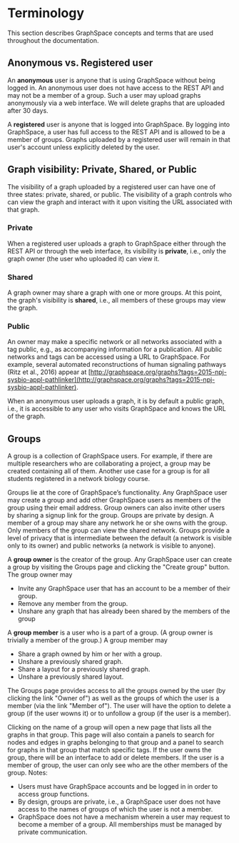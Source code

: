 # Terminology
This section describes GraphSpace concepts and terms that are used throughout the documentation.

## Anonymous vs. Registered user
An **anonymous** user is anyone that is using GraphSpace without being logged in. An anonymous user does not have access to the REST API and may not be a member of a group. Such a user may upload graphs anonymously via a web interface. We will delete graphs that are uploaded after 30 days.

A **registered** user is anyone that is logged into GraphSpace. By logging into GraphSpace, a user has full access to the REST API and is allowed to be a member of groups. Graphs uploaded by a registered user will remain in that user's account unless explicitly deleted by the user.

## Graph visibility: Private, Shared, or Public
The visibility of a graph uploaded by a registered user can have one of three states: private, shared, or public. The visibility of a graph controls who can view the graph and interact with it upon visiting the URL associated with that graph.

### Private
When a registered user uploads a graph to GraphSpace either through the REST API or through the web interface, its visibility is **private**, i.e., only the graph owner (the user who uploaded it) can view it.
### Shared
A graph owner may share a graph with one or more groups. At this point, the graph's visibility is **shared**, i.e., all members of these groups may view the graph.
### Public

An owner may make a specific network or all networks associated with a tag public, e.g., as accompanying information for a
publication. All public networks and tags can be accessed using a URL to GraphSpace. For example, several automated reconstructions of human signaling pathways (Ritz et al., 2016) appear at [http://graphspace.org/graphs?tags=2015-npj-sysbio-appl-pathlinker](http://graphspace.org/graphs?tags=2015-npj-sysbio-appl-pathlinker).

When an anonymous user uploads a graph, it is by default a public graph, i.e., it is accessible to any user who visits GraphSpace and knows the URL of the graph.

## Groups

A group is a collection of GraphSpace users. For example, if there are multiple researchers who are collaborating a project, a group may be created containing all of them. Another use case for a group is for all students registered in a network biology course.

Groups lie at the core of GraphSpace’s functionality. Any GraphSpace user may create a group and add other GraphSpace users as members of the group using their email address. Group owners can also invite other users by sharing a signup link for the group. Groups are private by design. A member of a group may share any network he or she owns with the group. Only members of the group can view the shared network. Groups provide a level of privacy that is intermediate between the default (a network is visible only to its owner) and public networks (a network is visible to anyone).

A **group owner** is the creator of the group. Any GraphSpace user can create a group by visiting the Groups page and clicking the "Create group" button. The group owner may
- Invite any GraphSpace user that has an account to be a member of their group.
- Remove any member from the group.
- Unshare any graph that has already been shared by the members of the group

A **group member** is a user who is a part of a group. (A group owner is trivially a member of the group.) A group member may
- Share a graph owned by him or her with a group.
- Unshare a previously shared graph.
- Share a layout for a previously shared graph.
- Unshare a previously shared layout.

The Groups page provides access to all the groups owned by the user (by clicking the link "Owner of") as well as the groups of which the user is a member (via the link "Member of"). The user will have the option to delete a group (if the user wowns it) or to unfollow a group (if the user is a member).

Clicking on the name of a group will open a new page that lists all the graphs in that group. This page will also contain a panels to search for nodes and edges in graphs belonging to that group and a panel to search for graphs in that group that match specific tags. If the user owns the group, there will be an interface to add or delete members. If the user is a member of group, the user can only see who are the other members of the group. Notes:
- Users must have GraphSpace accounts and be logged in in order to access group functions.
- By design, groups are private, i.e., a GraphSpace user does not have access to the names of groups of which the user is not a member.
- GraphSpace does not have a mechanism wherein a user may request to become a member of a group. All memberships must be managed by private communication.

